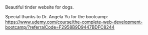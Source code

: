 Beautiful tinder website for dogs.


Special thanks to Dr. Angela Yu for the bootcamp: https://www.udemy.com/course/the-complete-web-development-bootcamp/?referralCode=F2958B9D9447BDFC8244